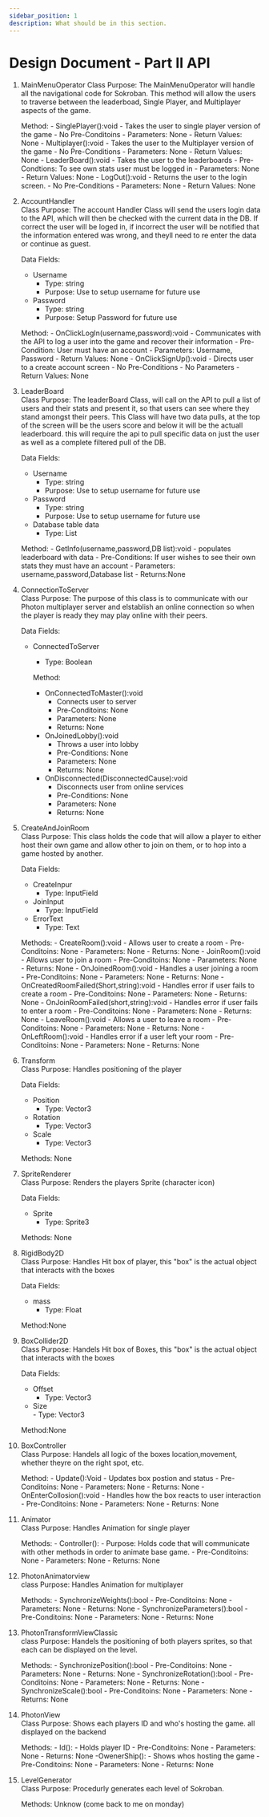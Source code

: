 ```yaml
---
sidebar_position: 1
description: What should be in this section.
---
```


Design Document - Part II API
=============================

1. MainMenuOperator 
    Class Purpose: The MainMenuOperator will handle all the navigational code for Sokroban. This method will allow the users to traverse between the leaderboad, Single Player, and Multiplayer aspects of the game. 

    Method:
        - SinglePlayer():void
            - Takes the user to single player version of the game
            - No Pre-Conditoins
            - Parameters: None
            - Return Values: None
        - Multiplayer():void
            - Takes the user to the Multiplayer version of the game
            - No Pre-Conditions
            - Parameters: None
            - Return Values: None
        - LeaderBoard():void
            - Takes the user to the leaderboards
            - Pre-Condtions: To see own stats user must be logged in
            - Parameters: None
            - Return Values: None
        - LogOut():void
            - Returns the user to the login screen.
            - No Pre-Conditions
            - Parameters: None
            - Return Values: None
    
2. AccountHandler  
    Class Purpose: The account Handler Class will send the users login data to the API, which will then be checked with the current data in the DB. If correct the user will be loged in, if incorrect the user will be notified that the information entered was wrong, and theyll need to re enter the data or continue as guest.
    
    Data Fields: 
    - Username
        - Type: string 
        - Purpose: Use to setup username for future use 
    - Password
        - Type: string
        - Purpose: Setup Password for future use 


    Method:
        - OnClickLogIn(username,password):void
            - Communicates with the API to log a user into the game and recover their information
            - Pre-Condition: User must have an account
            - Parameters: Username, Password
            - Return Values: None
        - OnClickSignUp():void
            - Directs user to a create account screen 
            - No Pre-Conditions
            - No Parameters
            - Return Values: None

3. LeaderBoard  
    Class Purpose: The leaderBoard Class, will call on the API to pull a list of users and their stats and present it, so that users can see where they stand amongst their peers. This Class will have two data pulls, at the top of the screen will be the users score and below it will be the actuall leaderboard. this will require the api to pull specific data on just the user as well as a complete filtered pull of the DB.

    Data Fields: 
    - Username
        - Type: string
        - Purpose: Use to setup username for future use 
    - Password
        - Type: string
        - Purpose: Use to setup username for future use 
    - Database table data
        - Type: List
         

    Method:
        - GetInfo(username,password,DB list):void
            - populates leaderboard with data
            - Pre-Conditions: If user wishes to see their own stats they must have an account
            - Parameters: username,password,Database list
            - Returns:None

4. ConnectionToServer  
    Class Purpose:  The purpose of this class is to communicate with our Photon multiplayer server and elstablish an online connection so when the player is ready they may play online with their peers.

    Data Fields: 
    - ConnectedToServer 
        - Type: Boolean
   

        Method:
         - OnConnectedToMaster():void
            - Connects user to server
            - Pre-Conditoins: None 
            - Parameters: None
            - Returns: None
        - OnJoinedLobby():void
            - Throws a user into lobby
            - Pre-Conditions: None
            - Parameters: None
            - Returns: None
        - OnDisconnected(DisconnectedCause):void
            - Disconnects user from online services 
            - Pre-Conditions: None
            - Parameters: None
            - Returns: None

5. CreateAndJoinRoom  
    Class Purpose: This class holds the code that will allow a player to either host their own game and allow other to join on them, or to hop into a game hosted by another.

    Data Fields: 
    - CreateInpur
        - Type: InputField
    - JoinInput
        - Type: InputField
    - ErrorText
        - Type: Text


    Methods:
        - CreateRoom():void
            - Allows user to create a room 
            - Pre-Conditoins: None 
            - Parameters: None
            - Returns: None
        - JoinRoom():void
            - Allows user to join a room
            - Pre-Conditoins: None 
            - Parameters: None
            - Returns: None
        - OnJoinedRoom():void
            - Handles a user joining a room
            - Pre-Conditoins: None 
            - Parameters: None
            - Returns: None
        - OnCreatedRoomFailed(Short,string):void
            - Handles error if user fails to create a room
            - Pre-Conditoins: None 
            - Parameters: None
            - Returns: None
        - OnJoinRoomFailed(short,string):void
            - Handles error if user fails to enter a room
            - Pre-Conditoins: None 
            - Parameters: None
            - Returns: None
        - LeaveRoom():void
            - Allows a user to leave a room
            - Pre-Conditoins: None 
            - Parameters: None
            - Returns: None
        - OnLeftRoom():void
            - Handles error if a user left your room
            - Pre-Conditoins: None 
            - Parameters: None
            - Returns: None

6. Transform  
    Class Purpose: Handles positioning of the player 

    Data Fields: 
    - Position
        - Type: Vector3
    - Rotation
        - Type: Vector3
    - Scale
        - Type: Vector3

    Methods: None

7. SpriteRenderer   
    Class Purpose: Renders the players Sprite (character icon)

    Data Fields: 
     - Sprite   
          - Type: Sprite3

    Methods: None

8. RigidBody2D  
    Class Purpose: Handles Hit box of player, this "box" is the actual object that interacts with the boxes
    
    Data Fields: 
     - mass  
          - Type: Float

    Method:None

9. BoxCollider2D  
    Class Purpose: Handels Hit box of Boxes, this "box" is the actual object that interacts with the boxes

    Data Fields: 
     - Offset   
          - Type: Vector3
    - Size   
          - Type: Vector3
  
    Method:None

10. BoxController  
    Class Purpose: Handels all logic of the boxes location,movement, whether theyre on the right spot, etc.

    Method:
        - Update():Void
            - Updates box postion and status
            - Pre-Conditoins: None 
            - Parameters: None
            - Returns: None
        - OnEnterCollosion():void
            - Handles how the box reacts to user interaction 
            - Pre-Conditoins: None 
            - Parameters: None
            - Returns: None
          

11. Animator  
    Class Purpose: Handles Animation for single player
    
    Methods:
        - Controller():
            - Purpose: Holds code that will communicate with other methods in order to animate base game.
            - Pre-Conditoins: None 
            - Parameters: None
            - Returns: None

12. PhotonAnimatorview  
    class Purpose: Handles Animation for multiplayer
    
    Methods: 
        - SynchronizeWeights():bool
            - Pre-Conditoins: None 
            - Parameters: None
            - Returns: None
        - SynchronizeParameters():bool
            - Pre-Conditoins: None 
            - Parameters: None
            - Returns: None

13. PhotonTransformViewClassic  
    class Purpose: Handels the positioning of both players sprites, so that each can be displayed on the level.

    Methods:
        - SynchronizePosition():bool
            - Pre-Conditoins: None 
            - Parameters: None
            - Returns: None
        - SynchronizeRotation():bool
            - Pre-Conditoins: None 
            - Parameters: None
            - Returns: None
        - SynchronizeScale():bool
            - Pre-Conditoins: None 
            - Parameters: None
            - Returns: None

14. PhotonView   
    Class Purpose: Shows each players ID and who's hosting the game. all displayed on the backend

    Methods:
        - Id():
            - Holds player ID
            - Pre-Conditoins: None 
            - Parameters: None
            - Returns: None
        -OwenerShip():
            - Shows whos hosting the game
            - Pre-Conditoins: None 
            - Parameters: None
            - Returns: None

15. LevelGenerator  
    Class Purpose: Procedurly generates each level of Sokroban.

    Methods: Unknow (come back to me on monday)








 

